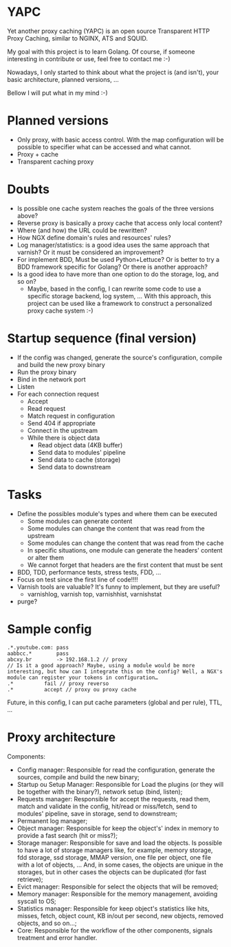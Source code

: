 # YAPC
Yet another proxy caching (YAPC) is an open source Transparent HTTP Proxy Caching, similar to NGINX, ATS and SQUID.

My goal with this project is to learn Golang. Of course, if someone interesting in contribute or use, feel free to contact me :-)

Nowadays, I only started to think about what the project is (and isn't), your basic architecture, planned versions, ...

Bellow I will put what in my mind :-)


# Planned versions
* Only proxy, with basic access control. With the map configuration will be possible to specifier what can be accessed and what cannot.
* Proxy + cache
* Transparent caching proxy

# Doubts
* Is possible one cache system reaches the goals of the three versions above?
* Reverse proxy is basically a proxy cache that access only local content?
* Where (and how) the URL could be rewritten?
* How NGX define domain's rules and resources' rules?
* Log manager/statistics: is a good idea uses the same approach that varnish? Or it must be considered an improvement?
* For implement BDD, Must be used Python+Lettuce? Or is better to try a BDD framework specific for Golang? Or there is another approach?
* Is a good idea to have more than one option to do the storage, log, and so on?
  * Maybe, based in the config, I can rewrite some code to use a specific storage backend, log system, … With this approach, this project can be used like a framework to construct a personalized proxy cache system :-)

# Startup sequence (final version)
* If the config was changed, generate the source's configuration, compile and build the new proxy binary
* Run the proxy binary
* Bind in the network port
* Listen
* For each connection request
  * Accept
  * Read request
  * Match request in configuration
  * Send 404 if appropriate
  * Connect in the upstream
  * While there is object data
    * Read object data (4KB buffer)
    * Send data to modules' pipeline
    * Send data to cache (storage)
    * Send data to downstream


# Tasks
* Define the possibles module's types and where them can be executed
  * Some modules can generate content
  * Some modules can change the content that was read from the upstream
  * Some modules can change the content that was read from the cache
  * In specific situations, one module can generate the headers' content or alter them
  * We cannot forget that headers are the first content that must be sent
* BDD, TDD, performance tests, stress tests, FDD, …
* Focus on test since the first line of code!!!!
* Varnish tools are valuable? It's funny to implement, but they are useful?
  * varnishlog, varnish top, varnishhist, varnishstat
* purge?


# Sample config
    .*.youtube.com:	pass
    aabbcc.*		pass
    abcxy.br		-> 192.168.1.2 // proxy
    // Is it a good approach? Maybe, using a module would be more interesting, but how can I integrate this on the config? Well, a NGX's module can register your tokens in configuration…
    .*			fail // proxy reverso
    .*			accept // proxy ou proxy cache

Future, in this config, I can put cache parameters (global and per rule), TTL, ...


# Proxy architecture

Components:
* Config manager: Responsible for read the configuration, generate the sources, compile and build the new binary;
* Startup ou Setup Manager: Responsible for Load the plugins (or they will be together with the binary?), network setup (bind, listen);
* Requests manager: Responsible for accept the requests, read them, match and validate in the config, hit/read or miss/fetch, send to modules' pipeline, save in storage, send to downstream;
* Permanent log manager;
* Object manager: Responsible for keep the object's' index in memory to provide a fast search (hit or miss?);
* Storage manager: Responsible for save and load the objects. Is possible to have a lot of storage managers like, for example, memory storage, fdd storage, ssd storage, MMAP version, one file per object, one file with a lot of objects, … And, in some cases, the objects are unique in the storages, but in other cases the objects can be duplicated (for fast retrieve);
* Evict manager: Responsible for select the objects that will be removed;
* Memory manager: Responsible for the memory management, avoiding syscall to OS;
* Statistics manager: Responsible for keep object's statistics like hits, misses, fetch, object count, KB in/out per second, new objects, removed objects, and so on…;
* Core: Responsible for the workflow of the other components, signals treatment and error handler.
